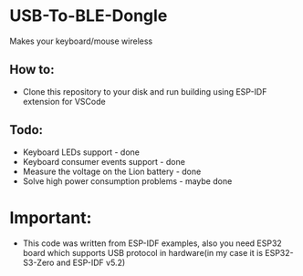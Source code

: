 # USB-To-BLE-Dongle
Makes your keyboard/mouse wireless
## How to:
- Clone this repository to your disk and run building using ESP-IDF extension for VSCode
## Todo:
- Keyboard LEDs support - done
- Keyboard consumer events support - done
- Measure the voltage on the Lion battery - done
- Solve high power consumption problems - maybe done
# Important:
- This code was written from ESP-IDF examples, also you need ESP32 board which supports USB protocol in hardware(in my case it is ESP32-S3-Zero and ESP-IDF v5.2)
